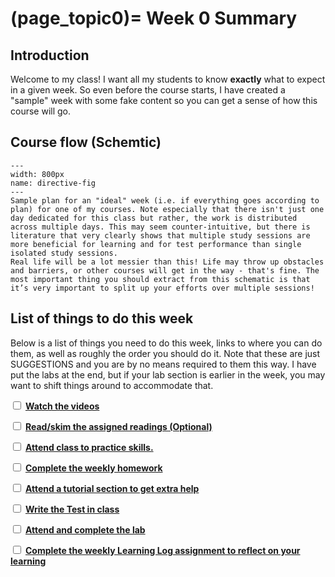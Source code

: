 (page_topic0)=
Week 0 Summary
=======================

## Introduction 

Welcome to my class! 
I want all my students to know **exactly** what to expect in a given week.
So even before the course starts, I have created a "sample" week with some fake content so you can get a sense of how this course will go.

## Course flow (Schemtic)

```{figure} ../../images/workload.png
---
width: 800px
name: directive-fig
---
Sample plan for an "ideal" week (i.e. if everything goes according to plan) for one of my courses. Note especially that there isn't just one day dedicated for this class but rather, the work is distributed across multiple days. This may seem counter-intuitive, but there is literature that very clearly shows that multiple study sessions are more beneficial for learning and for test performance than single isolated study sessions.
Real life will be a lot messier than this! Life may throw up obstacles and barriers, or other courses will get in the way - that's fine. The most important thing you should extract from this schematic is that it’s very important to split up your efforts over multiple sessions!
```

## List of things to do this week

Below is a list of things you need to do this week, links to where you can do them, as well as roughly the order you should do it.
Note that these are just SUGGESTIONS and you are by no means required to them this way. 
I have put the labs at the end, but if your lab section is earlier in the week, you may want to shift things around to accommodate that.


<label><input type="checkbox" id="week00_task1" class="box"> [**Watch the videos**](./videos.md) </input></label>

<label><input type="checkbox" id="week00_task2" class="box"> [**Read/skim the assigned readings (Optional)**](./readings.md)</input></label>

<label><input type="checkbox" id="week00_task3" class="box"> [**Attend class to practice skills.**](./class.md) </input></label>

<label><input type="checkbox" id="week00_task4" class="box"> [**Complete the weekly homework**](./homework.md) </input></label>

<label><input type="checkbox" id="week00_task5" class="box"> [**Attend a tutorial section to get extra help**](https://canvas.ubc.ca/courses/81870/external_tools/15408) </input></label>

<label><input type="checkbox" id="week00_task6" class="box"> [**Write the Test in class**](./test.md) </input></label>

<label><input type="checkbox" id="week00_task7" class="box"> [**Attend and complete the lab**](./lab.md) </input></label>

<label><input type="checkbox" id="week00_task8" class="box"> [**Complete the weekly Learning Log assignment to reflect on your learning**](./learninglog.md) </input></label>